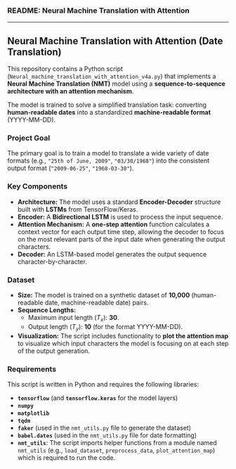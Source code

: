 ### README: Neural Machine Translation with Attention

---

## Neural Machine Translation with Attention (Date Translation)

This repository contains a Python script (`Neural_machine_translation_with_attention_v4a.py`) that implements a **Neural Machine Translation (NMT)** model using a **sequence-to-sequence architecture with an attention mechanism**.

The model is trained to solve a simplified translation task: converting **human-readable dates** into a standardized **machine-readable format** (YYYY-MM-DD).

### Project Goal

The primary goal is to train a model to translate a wide variety of date formats (e.g., `"25th of June, 2009"`, `"03/30/1968"`) into the consistent output format (`"2009-06-25"`, `"1968-03-30"`).

### Key Components

* **Architecture:** The model uses a standard **Encoder-Decoder** structure built with **LSTMs** from TensorFlow/Keras.
* **Encoder:** A **Bidirectional LSTM** is used to process the input sequence.
* **Attention Mechanism:** A **one-step attention** function calculates a context vector for each output time step, allowing the decoder to focus on the most relevant parts of the input date when generating the output characters.
* **Decoder:** An LSTM-based model generates the output sequence character-by-character.

### Dataset

* **Size:** The model is trained on a synthetic dataset of **10,000** (human-readable date, machine-readable date) pairs.
* **Sequence Lengths:**
    * Maximum input length ($T_x$): **30**.
    * Output length ($T_y$): **10** (for the format YYYY-MM-DD).
* **Visualization:** The script includes functionality to **plot the attention map** to visualize which input characters the model is focusing on at each step of the output generation.

### Requirements

This script is written in Python and requires the following libraries:

* **`tensorflow`** (and **`tensorflow.keras`** for the model layers)
* **`numpy`**
* **`matplotlib`**
* **`tqdm`**
* **`faker`** (used in the `nmt_utils.py` file to generate the dataset)
* **`babel.dates`** (used in the `nmt_utils.py` file for date formatting)
* **`nmt_utils`**: The script imports helper functions from a module named `nmt_utils` (e.g., `load_dataset`, `preprocess_data`, `plot_attention_map`) which is required to run the code.